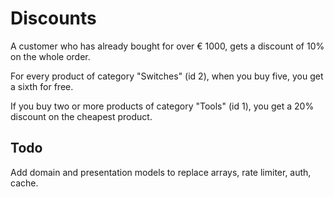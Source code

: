 # Discounts


A customer who has already bought for over € 1000, gets a discount of 10% on the whole order.

For every product of category "Switches" (id 2), when you buy five, you get a sixth for free.

If you buy two or more products of category "Tools" (id 1), you get a 20% discount on the cheapest product.


## Todo

Add domain and presentation models to replace arrays, rate limiter, auth, cache.